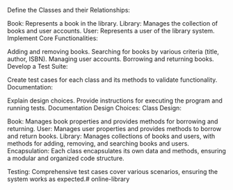 Define the Classes and their Relationships:

Book: Represents a book in the library.
Library: Manages the collection of books and user accounts.
User: Represents a user of the library system.
Implement Core Functionalities:

Adding and removing books.
Searching for books by various criteria (title, author, ISBN).
Managing user accounts.
Borrowing and returning books.
Develop a Test Suite:

Create test cases for each class and its methods to validate functionality.
Documentation:

Explain design choices.
Provide instructions for executing the program and running tests.
Documentation
Design Choices:
Class Design:

Book: Manages book properties and provides methods for borrowing and returning.
User: Manages user properties and provides methods to borrow and return books.
Library: Manages collections of books and users, with methods for adding, removing, and searching books and users.
Encapsulation: Each class encapsulates its own data and methods, ensuring a modular and organized code structure.

Testing: Comprehensive test cases cover various scenarios, ensuring the system works as expected.# online-library
